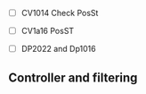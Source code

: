- [ ] CV1014 Check PosSt

- [ ] CV1a16 PosST

- [ ] DP2022 and Dp1016

## Controller and filtering

